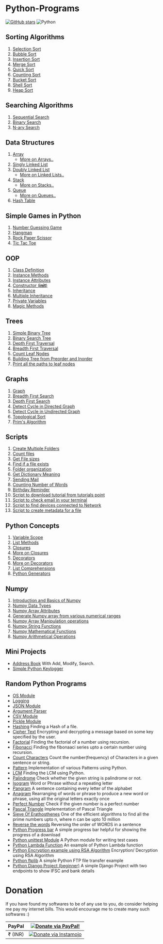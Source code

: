 # Python-Programs
[![GitHub stars](https://img.shields.io/github/stars/OmkarPathak/Python-Programs.svg)](https://github.com/OmkarPathak/Python-Programs/stargazers)
![Python](https://img.shields.io/badge/Python-3.6-brightgreen.svg)

## Sorting Algorithms

1. [Selection Sort](https://github.com/OmkarPathak/Python-Programs/blob/master/Programs/P24_SelectionSort.py)
2. [Bubble Sort](https://github.com/OmkarPathak/Python-Programs/blob/master/Programs/P25_BubbleSort.py)
3. [Insertion Sort](https://github.com/OmkarPathak/Python-Programs/blob/master/Programs/P26_InsertionSort.py)
4. [Merge Sort](https://github.com/OmkarPathak/Python-Programs/blob/master/Programs/P27_MergeSort.py)
5. [Quick Sort](https://github.com/OmkarPathak/Python-Programs/blob/master/Programs/P28_QuickSort.py)
6. [Counting Sort](https://github.com/OmkarPathak/Python-Programs/blob/master/Programs/P48_CountingSort.py)
7. [Bucket Sort](https://github.com/OmkarPathak/Python-Programs/blob/master/Programs/P52_BucketSort.py)
8. [Shell Sort](https://github.com/OmkarPathak/Python-Programs/blob/master/Programs/P53_ShellSort.py)
9. [Heap Sort](https://github.com/OmkarPathak/Python-Programs/blob/master/Programs/P66_HeapSort.py)

## Searching Algorithms

1. [Sequential Search](https://github.com/OmkarPathak/Python-Programs/blob/master/Programs/P22_SequentialSearch.py)
2. [Binary Search](https://github.com/OmkarPathak/Python-Programs/blob/master/Programs/P23_BinarySearch.py)
3. [N-ary Search](https://github.com/OmkarPathak/Python-Programs/blob/master/Programs/P35_NarySearch.py)

## Data Structures

1. [Array](https://github.com/OmkarPathak/Python-Programs/blob/master/Programs/P30_Array.py)
    * [More on Arrays..](https://github.com/OmkarPathak/Data-Structures-using-Python/tree/master/Arrays)
2. [Singly Linked List](https://github.com/OmkarPathak/Python-Programs/blob/master/Programs/P31_SinglyLinkedList.py)
3. [Doubly Linked List](https://github.com/OmkarPathak/Python-Programs/blob/master/Programs/P33_DoublyLinkedList.py)
    * [More on Linked Lists..](https://github.com/OmkarPathak/Data-Structures-using-Python/tree/master/Linked%20Lists)
4. [Stack](https://github.com/OmkarPathak/Python-Programs/blob/master/Programs/P34_Stack.py)
    * [More on Stacks..](https://github.com/OmkarPathak/Data-Structures-using-Python/tree/master/Stack)
5. [Queue](https://github.com/OmkarPathak/Python-Programs/blob/master/Programs/P39_Queue.py)
    * [More on Queues..](https://github.com/OmkarPathak/Data-Structures-using-Python/tree/master/Queue)
6. [Hash Table](https://github.com/OmkarPathak/Python-Programs/blob/master/Programs/P78_HashTable.py)

## Simple Games in Python

1. [Number Guessing Game](https://github.com/OmkarPathak/Python-Programs/blob/master/Programs/P21_GuessTheNumber.py)
2. [Hangman](https://github.com/OmkarPathak/Python-Programs/blob/master/Programs/P37_HangmanGame.py)
3. [Rock Paper Scissor](https://github.com/OmkarPathak/Python-Programs/blob/master/Programs/P49_RockPaperScissors.py)
4. [Tic Tac Toe](https://github.com/OmkarPathak/Python-Programs/blob/master/Programs/P75_TicTacToe.py)

## OOP

1. [Class Definition](https://github.com/OmkarPathak/Python-Programs/blob/master/OOP/P01_ClassDefinition.py)
2. [Instance Methods](https://github.com/OmkarPathak/Python-Programs/blob/master/OOP/P02_InstanceMethods.py)
3. [Instance Attributes](https://github.com/OmkarPathak/Python-Programs/blob/master/OOP/P03_InstanceAttributes.py)
4. [Constructor (__init__)](https://github.com/OmkarPathak/Python-Programs/blob/master/OOP/P04_InitConstructor.py)
5. [Inheritance](https://github.com/OmkarPathak/Python-Programs/blob/master/OOP/P06_Inheritance.py)
6. [Multiple Inheritance](https://github.com/OmkarPathak/Python-Programs/blob/master/OOP/P08_MultipleInheritence.py)
7. [Private Variables](https://github.com/OmkarPathak/Python-Programs/blob/master/OOP/P10_PrivateVariable.py)
8. [Magic Methods](https://github.com/OmkarPathak/Python-Programs/blob/master/OOP/P11_MagicMethods.py)

## Trees

1. [Simple Binary Tree](https://github.com/OmkarPathak/Python-Programs/blob/master/Programs/P62_BinaryTree.py)
2. [Binary Search Tree](https://github.com/OmkarPathak/Python-Programs/blob/master/Programs/P43_BinarySearchTree.py)
3. [Depth First Traversal](https://github.com/OmkarPathak/Python-Programs/blob/master/Programs/P64_DepthFirstTraversal.py)
4. [Breadth First Traversal](https://github.com/OmkarPathak/Python-Programs/blob/master/Programs/P65_BreadthFirstTraversal.py)
5. [Count Leaf Nodes](https://github.com/OmkarPathak/Data-Structures-using-Python/tree/master/Trees/P02_CountLeafNodes.py)
6. [Building Tree from Preorder and Inorder](https://github.com/OmkarPathak/Data-Structures-using-Python/tree/master/Trees/P03_TreeFromInorderAndPreorder.py)
7. [Print all the paths to leaf nodes](https://github.com/OmkarPathak/Data-Structures-using-Python/tree/master/Trees/P04_RootToLeafPaths.py)

## Graphs
1. [Graph](https://github.com/OmkarPathak/Python-Programs/blob/master/Programs/P63_Graph.py)
2. [Breadth First Search](https://github.com/OmkarPathak/Data-Structures-using-Python/blob/master/Graph/P01_BreadthFirstSearch.py)
3. [Depth First Search](https://github.com/OmkarPathak/Data-Structures-using-Python/blob/master/Graph/P02_DepthFirstSearch.py)
4. [Detect Cycle in Directed Graph](https://github.com/OmkarPathak/Data-Structures-using-Python/blob/master/Graph/P03_DetectCycleInDirectedGraph.py)
5. [Detect Cycle in Undirected Graph](https://github.com/OmkarPathak/Data-Structures-using-Python/blob/master/Graph/P04_DetectCycleInUndirectedGraph.py)
6. [Topological Sort](https://github.com/OmkarPathak/Python-Programs/blob/master/Programs/P68_TopologicalSort.py)
7. [Prim's Algorithm](https://github.com/OmkarPathak/Data-Structures-using-Python/blob/master/Graph/P06_Prim's-Algorithm.py)

## Scripts

1. [Create Multiple Folders](https://github.com/OmkarPathak/Python-Programs/blob/master/Scripts/P01_FolderManipulation.py)
2. [Count files](https://github.com/OmkarPathak/Python-Programs/blob/master/Scripts/P02_FileCount.py)
3. [Get File sizes](https://github.com/OmkarPathak/Python-Programs/blob/master/Scripts/P03_GetFileSize.py)
4. [Find if a file exists](https://github.com/OmkarPathak/Python-Programs/blob/master/Scripts/P04_FindIfAFileExists.py)
5. [Folder organization](https://github.com/OmkarPathak/Python-Programs/blob/master/Scripts/P05_FileOrganizer.py)
6. [Get Dictionary Meaning](https://github.com/OmkarPathak/Python-Programs/blob/master/Scripts/P06_GetMeaning.py)
7. [Sending Mail](https://github.com/OmkarPathak/Python-Programs/blob/master/Scripts/P07_ScriptToSendMail.py)
8. [Counting Number of Words](https://github.com/OmkarPathak/Python-Programs/blob/master/Scripts/P08_CountNumberOfWords.py)
9. [Birthday Reminder](https://github.com/OmkarPathak/Python-Programs/blob/master/Scripts/P09_ReminderApplication.py)
10. [Script to download tutorial from tutorials point](https://github.com/OmkarPathak/Python-Programs/blob/master/Scripts/P10_SciptToDownloadPDF.py)
11. [Script to check email in your terminal](https://github.com/OmkarPathak/Python-Programs/blob/master/Scripts/P11_CheckEmail.py)
12. [Script to find devices connected to Network](https://github.com/OmkarPathak/Python-Programs/blob/master/Scripts/P12_ScriptToFindDevicesConnectedInNetwork.py)
13. [Script to create metadata for a file](https://github.com/OmkarPathak/Python-Programs/blob/master/Scripts/P13_Python_Create_File_With_Metadata.py)

## Python Concepts

1. [Variable Scope](https://github.com/OmkarPathak/Python-Programs/blob/master/Programs/P02_VariableScope.py)
2. [List Methods](https://github.com/OmkarPathak/Python-Programs/blob/master/Programs/P03_ListsOperations.py)
3. [Closures](https://github.com/OmkarPathak/Python-Programs/blob/master/Programs/P44_Closures.py)
4. [More on Closures](https://github.com/OmkarPathak/Python-Programs/blob/master/Programs/P45_MoreOnClosures.py)
5. [Decorators](https://github.com/OmkarPathak/Python-Programs/blob/master/Programs/P46_Decorators.py)
6. [More on Decorators](https://github.com/OmkarPathak/Python-Programs/blob/master/Programs/P47_MoreOnDecorators.py)
7. [List Comprehensions](https://github.com/OmkarPathak/Python-Programs/blob/master/Programs/P50_ListComprehensions.py)
8. [Python Generators](https://github.com/OmkarPathak/Python-Programs/blob/master/Programs/P74_PythonGenerators.py)

## Numpy
1. [Introduction and Basics of Numpy](https://github.com/OmkarPathak/Python-Programs/blob/master/Numpy/P01_Introduction.py)
2. [Numpy Data Types](https://github.com/OmkarPathak/Python-Programs/blob/master/Numpy/P02_NumpyDataTypes.py)
3. [Numpy Array Attributes](https://github.com/OmkarPathak/Python-Programs/blob/master/Numpy/P03_NumpyAttributes.py)
4. [Generate Numpy array from various numerical ranges](https://github.com/OmkarPathak/Python-Programs/blob/master/Numpy/P04_ArrayFromNumericalRange.py)
5. [Numpy Array Manipulation operations](https://github.com/OmkarPathak/Python-Programs/blob/master/Numpy/P05_NumpyArrayManipulation.py)
6. [Numpy String Functions](https://github.com/OmkarPathak/Python-Programs/blob/master/Numpy/P06_NumpyStringFunctions.py)
7. [Numpy Mathematical Functions](https://github.com/OmkarPathak/Python-Programs/blob/master/Numpy/P07_NumpyMathematicalFunctions.py)
8. [Numpy Arithmetical Operations](https://github.com/OmkarPathak/Python-Programs/blob/master/Numpy/P08_NumpyArithmeticOperations.py)

## Mini Projects
* [Address Book](https://github.com/OmkarPathak/Python-Programs/blob/master/Programs/P61_AddressBook.py)
With Add, Modify, Search.
* [Simple Python Keylogger](https://github.com/OmkarPathak/Python-Programs/blob/master/Programs/P79_SimplePythonKeylogger.py)

## Random Python Programs

* [OS Module](https://github.com/OmkarPathak/Python-Programs/blob/master/Programs/P20_OsModule.py)
* [Logging](https://github.com/OmkarPathak/Python-Programs/blob/master/Programs/P18_Logging.py)
* [JSON Module](https://github.com/OmkarPathak/Python-Programs/blob/master/Programs/P51_PythonJSON.py)
* [Argument Parser](https://github.com/OmkarPathak/Python-Programs/blob/master/Programs/P29_ArgumentParser.py)
* [CSV Module](https://github.com/OmkarPathak/Python-Programs/blob/master/Programs/P54_PythonCSV.py)
* [Pickle Module](https://github.com/OmkarPathak/Python-Programs/blob/master/Programs/P60_PickleModule.py)
* [Hashing](https://github.com/OmkarPathak/Python-Programs/blob/master/Programs/P38_HashingFile.py) Finding a Hash of a file.
* [Cipher Text](https://github.com/OmkarPathak/Python-Programs/blob/master/Programs/P40_CipherText.py)
Encrypting and decrypting a message based on some key specified by the user.
* [Factorial](https://github.com/OmkarPathak/Python-Programs/blob/master/Programs/P04_Factorial.py)
Finding the factorial of a number using recursion.
* [Fibonacci](https://github.com/OmkarPathak/Python-Programs/blob/master/Programs/P08_Fibonnaci.py)
Finding the fibonaaci series upto a certain number using recursion.
* [Count Characters](https://github.com/OmkarPathak/Python-Programs/blob/master/Programs/P06_CharCount.py)
Count the number(frequency) of Characters in a given sentence or string.
* [Pattern](https://github.com/OmkarPathak/Python-Programs/blob/master/Programs/P05_Pattern.py)
Implementation of various Patterns using Python.
* [LCM](https://github.com/OmkarPathak/Python-Programs/blob/master/Programs/P10_LCM.py)
Finding the LCM using Python.
* [Palindrome](https://github.com/OmkarPathak/Python-Programs/blob/master/Programs/P13_Palindrome.py)
Check whether the given string is palindrome or not.
* [Isogram](https://github.com/OmkarPathak/Python-Programs/blob/master/Programs/P55_Isogram.py)
Word or Phrase without a repeating letter
* [Pangram](https://github.com/OmkarPathak/Python-Programs/blob/master/Programs/P56_Pangram.py)
A sentence containing every letter of the alphabet
* [Anagram](https://github.com/OmkarPathak/Python-Programs/blob/master/Programs/P57_Anagram.py)
Rearranging of words or phrase to produce a new word or phrase, using all the original letters exactly once
* [Perfect Number](https://github.com/OmkarPathak/Python-Programs/blob/master/Programs/P58_PerfectNumber.py)
Check if the given number is a perfect number
* [Pascal  Triangle](https://github.com/OmkarPathak/Python-Programs/blob/master/Programs/P59_PascalTriangle.py)
Implementation of Pascal Triangle
* [Sieve Of Erathosthenes](https://github.com/OmkarPathak/Python-Programs/blob/master/Programs/P67_SieveOfEratosthenes.py)
One of the efficient algorithms to find all the prime numbers upto n, where n can be upto 10 million
* [Reverse the words](https://github.com/OmkarPathak/Python-Programs/blob/master/Programs/P69_ReverseWords.py)
Reversing the order of WORDS in a sentence
* [Python Progress bar](https://github.com/OmkarPathak/Python-Programs/blob/master/Programs/P70_SimpleProgressBar.py)
A simple progress bar helpful for showing the progress of a download
* [Python unittest Module](https://github.com/OmkarPathak/Python-Programs/blob/master/Programs/P71_PythonUnittest.py)
A Python module for writing test cases
* [Python Lambda Function](https://github.com/OmkarPathak/Python-Programs/blob/master/Programs/P72_PythonLambda.py)
An example of Python Lambda function
* [Python Encryption example using RSA Algorithm](https://github.com/OmkarPathak/Python-Programs/blob/master/Programs/P73_SimplePythonEncryption.py)
Encryption/ Decryption using RSA Algorithm
* [Python ftplib](https://github.com/OmkarPathak/Python-Programs/blob/master/Programs/P76_PythonFTP.py)
A simple Python FTP file transfer example
* [Python Django Project (beginner)](https://github.com/modernwarfareuplink/fyleBanksApi)
A simple Django Project with two endpoints to show IFSC and bank details

# Donation

If you have found my softwares to be of any use to you, do consider helping me pay my internet bills. This would encourage me to create many such softwares :)

| PayPal | <a href="https://paypal.me/omkarpathak27" target="_blank"><img src="https://www.paypalobjects.com/webstatic/mktg/logo/AM_mc_vs_dc_ae.jpg" alt="Donate via PayPal!" title="Donate via PayPal!" /></a> |
|:-------------------------------------------:|:-------------------------------------------------------------:|
| ₹ (INR)  | <a href="https://www.instamojo.com/@omkarpathak/" target="_blank"><img src="https://www.soldermall.com/images/pic-online-payment.jpg" alt="Donate via Instamojo" title="Donate via instamojo" /></a> |
